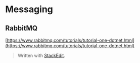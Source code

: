 
# Messaging

## RabbitMQ
[https://www.rabbitmq.com/tutorials/tutorial-one-dotnet.html](https://www.rabbitmq.com/tutorials/tutorial-one-dotnet.html)



> Written with [StackEdit](https://stackedit.io/).
<!--stackedit_data:
eyJoaXN0b3J5IjpbLTI4NTM2NTExOF19
-->